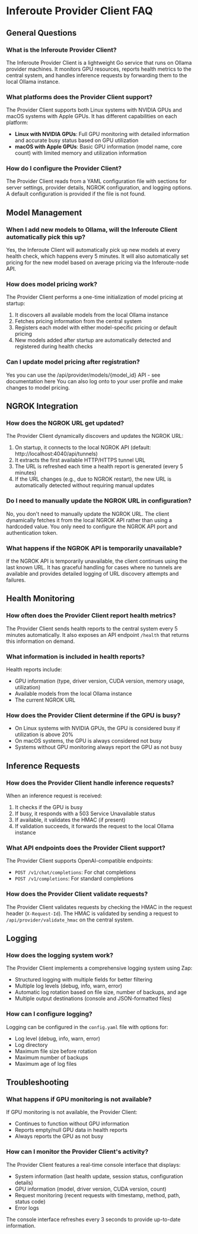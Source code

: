 # Inferoute Provider Client FAQ

## General Questions

### What is the Inferoute Provider Client?
The Inferoute Provider Client is a lightweight Go service that runs on Ollama provider machines. It monitors GPU resources, reports health metrics to the central system, and handles inference requests by forwarding them to the local Ollama instance.

### What platforms does the Provider Client support?
The Provider Client supports both Linux systems with NVIDIA GPUs and macOS systems with Apple GPUs. It has different capabilities on each platform:
- **Linux with NVIDIA GPUs**: Full GPU monitoring with detailed information and accurate busy status based on GPU utilization
- **macOS with Apple GPUs**: Basic GPU information (model name, core count) with limited memory and utilization information

### How do I configure the Provider Client?
The Provider Client reads from a YAML configuration file with sections for server settings, provider details, NGROK configuration, and logging options. A default configuration is provided if the file is not found.

## Model Management

### When I add new models to Ollama, will the Inferoute Client automatically pick this up?
Yes, the Inferoute Client will automatically pick up new models at every health check, which happens every 5 minutes. It will also automatically set pricing for the new model based on average pricing via the Inferoute-node API.

### How does model pricing work?
The Provider Client performs a one-time initialization of model pricing at startup:
1. It discovers all available models from the local Ollama instance
2. Fetches pricing information from the central system
3. Registers each model with either model-specific pricing or default pricing
4. New models added after startup are automatically detected and registered during health checks

### Can I update model pricing after registration?
Yes you can use the /api/provider/models/{model_id} API - see documentation here 
You can also log onto to your user profile and make changes to model pricing.

## NGROK Integration

### How does the NGROK URL get updated?
The Provider Client dynamically discovers and updates the NGROK URL:
1. On startup, it connects to the local NGROK API (default: http://localhost:4040/api/tunnels)
2. It extracts the first available HTTP/HTTPS tunnel URL
3. The URL is refreshed each time a health report is generated (every 5 minutes)
4. If the URL changes (e.g., due to NGROK restart), the new URL is automatically detected without requiring manual updates

### Do I need to manually update the NGROK URL in configuration?
No, you don't need to manually update the NGROK URL. The client dynamically fetches it from the local NGROK API rather than using a hardcoded value. You only need to configure the NGROK API port and authentication token.

### What happens if the NGROK API is temporarily unavailable?
If the NGROK API is temporarily unavailable, the client continues using the last known URL. It has graceful handling for cases where no tunnels are available and provides detailed logging of URL discovery attempts and failures.

## Health Monitoring

### How often does the Provider Client report health metrics?
The Provider Client sends health reports to the central system every 5 minutes automatically. It also exposes an API endpoint `/health` that returns this information on demand.

### What information is included in health reports?
Health reports include:
- GPU information (type, driver version, CUDA version, memory usage, utilization)
- Available models from the local Ollama instance
- The current NGROK URL

### How does the Provider Client determine if the GPU is busy?
- On Linux systems with NVIDIA GPUs, the GPU is considered busy if utilization is above 20%
- On macOS systems, the GPU is always considered not busy
- Systems without GPU monitoring always report the GPU as not busy

## Inference Requests

### How does the Provider Client handle inference requests?
When an inference request is received:
1. It checks if the GPU is busy
2. If busy, it responds with a 503 Service Unavailable status
3. If available, it validates the HMAC (if present)
4. If validation succeeds, it forwards the request to the local Ollama instance

### What API endpoints does the Provider Client support?
The Provider Client supports OpenAI-compatible endpoints:
- `POST /v1/chat/completions`: For chat completions
- `POST /v1/completions`: For standard completions

### How does the Provider Client validate requests?
The Provider Client validates requests by checking the HMAC in the request header (`X-Request-Id`). The HMAC is validated by sending a request to `/api/provider/validate_hmac` on the central system.

## Logging

### How does the logging system work?
The Provider Client implements a comprehensive logging system using Zap:
- Structured logging with multiple fields for better filtering
- Multiple log levels (debug, info, warn, error)
- Automatic log rotation based on file size, number of backups, and age
- Multiple output destinations (console and JSON-formatted files)

### How can I configure logging?
Logging can be configured in the `config.yaml` file with options for:
- Log level (debug, info, warn, error)
- Log directory
- Maximum file size before rotation
- Maximum number of backups
- Maximum age of log files

## Troubleshooting

### What happens if GPU monitoring is not available?
If GPU monitoring is not available, the Provider Client:
- Continues to function without GPU information
- Reports empty/null GPU data in health reports
- Always reports the GPU as not busy

### How can I monitor the Provider Client's activity?
The Provider Client features a real-time console interface that displays:
- System information (last health update, session status, configuration details)
- GPU information (model, driver version, CUDA version, count)
- Request monitoring (recent requests with timestamp, method, path, status code)
- Error logs

The console interface refreshes every 3 seconds to provide up-to-date information. 